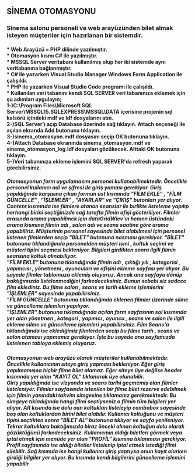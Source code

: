 <!DOCTYPE html>
<html lang="en">
<head>
</head>
<body>
<h2>SİNEMA OTOMASYONU</h2>
<h3>Sinema salonu personeli ve web arayüzünden bilet almak isteyen müşteriler için hazırlanan bir sistemdir.</h3>
<h4>* Web Arayüzü = PHP dilinde yazılmıştır. <br>
* Otomasyon kısmı C# ile yazılmıştır. <br>
* MSSQL Server veritabanı kullanılmış olup her iki sistemde aynı veritabanına bağlanmıştır. <br>
* C# ile yazarken Visual Studio Manager Windows Form Application ile çalışıldı. <br>
* PHP ile yazarken Visual Studio Code programı ile çalışıldı. <br>
* Kullanılan veri tabanını kendi SQL SERVER veri tabanınıza eklemek için şu adımları uygulayın; <br>
1-)C:\Program Files\Microsoft SQL Server\MSSQL15.SQLEXPRESS\MSSQL\DATA içerisine projenin sql kalsörü içindeki mdf ve ldf dosyalarını atın. <br>
2-)SQL Server'ı açıp Database üzerinde sağ tıklayın. Attach seçeneği ile açılan ekranda Add butonuna tıklayın. <br>
3-)sinema_otomasyon.mdf dosyasını seçip OK butonuna tıklayın. <br>
4-)Attach Database ekranında sinema_otomasyon.mdf ve sinema_otomasyon_log.ldf dosyaları gözükecek. Alttaki OK butonuna tıklayın. <br>
5-)Veri tabanınıza ekleme işlemini SQL SERVER'da refresh yaparak görebilirsiniz. <br>
</h4>
<h5>
	Otomasyonun form uygulamasını personel kullanabilmektedir. Öncelikle personel kullanıcı adi ve şifresi ile giriş yaması gerekiyor. Giriş yapıldığında karşısına çıkan formun üst kısmında "FİLM EKLE" , "FİLM GÜNCELLE" , "İŞLEMLER" , "AYARLAR" ve "ÇIKIŞ" butonları yer alıyor. <br>
	Content kısmında ise filmlere atanan seanslar ile birlikte listeleme yapılıp herhangi birini seçtiğinizde sağ tarafta filmin afişi gösteriliyor. Filmler arasında arama yapabilmek için dataGridWiev'ın hemen üstündeki arama kısmına filmin adı , salon adı ve seans saatine göre arama yapabiliriz. Müşterinin personel sayesinde bilet alabilmesi için personel listenen filmlerden seçip "BİLET" butonuna nasması gerekiyor. "BİLET" butonuna tıklandığında personelden müşteri ismi , koltuk seçimi ve müşteri tipini seçmesi bekleniyor. Bilgileri girdikten sonra ilgili filmin seansına koltuk alınabiliyor. <br>
	"FİLM EKLE" butonuna tklandığında filmin adı , çıktığı yılı , kategorisi , yapımcısı , yönetmeni , oyuncuları ve afişini ekleme sayfası yer alıyor. Bu sayede filmler tablomuza eklemiş oluyoruz. Ancak ana sayfaya dönüp baktığımızda listelenmediğini farkedeceksiniz. Bunun sebebi siz sadece film eklediniz. Bu filme salon , seans ve tarih ekleme işlemlerini "İŞLEMLER" sayesinde yapabilirsiniz. <br>
	"FİLM GÜNCELLE" butonuna tıklandığında eklenen filmler üzerinde silme ve güncelleme işlemleri yapılıyor. <br>
	"İŞLEMLER" butonuna tıklandığında açılan form sayfasının sol kısmında yer alan yönetmen , kategori , yapımcı , oyuncu , seans ve salon ile ilgili ekleme silme ve güncelleme işlemleri yapabilirsiniz. Film Seans'a tıklandığında ise eklediğimiz filmlerden seçip bu filme tarih , seans ve salon ataması yapmamız gerekiyor. İşte bu sayede ana sayfamızda listelenen tabloya eklemiş oluyoruz. <br>
</h5>
<h5>
	Otomasyonun web arayüzü olarak müşteriler kullanabilmektedir. Öncelikle kullanıcının siteye giriş yapması bekleniyor. Eğer giriş yapılmamışsa hiçbir filme bilet alamaz. Eğer siteye üye değilse header kısmında yer alan "KAYIT OL" tıklanarak üye olunabilir. <br>
	Giriş yapıldığında ise vizyonda ve seans tarihi geçmemiş olan filmler listeleniyor. Filmler sayfasında istenilen bir filme bilet rezerve edebilmek için filmin yanındaki takvim simgesine tıklamanız gerekmektedir. Bu simgeye tıkladığında hangi filmi seçtiyseniz o filmin tüm bilgileri yer alıyor. Alt kısımda ise dolu oan koltukları listeleyip combobox sayesinde boş olan koltuklardan birini bilet alabilir. Kullanıcı koltuğunu ve müşteri tipini seçtikten sonra "BİLET AL" butonuna tıklıyor ve sayfa yenileniyor. Tekrar koltuklara baktığımızda biraz önceki alınan koltuğun dolu olarak gözüktüğünü farkedeceksiniz. Kullanıcının aldığı biletleri görmek veya iptal etmek için menüde yer alan "PROFİL" kısmına tıklanması gerekiyor. Profil sayfasında ise aldığı biletler listelenip iptal etmek istediği filmi silebilir. Sağ kısımda ise hangi kullanıcı giriş yaptıysa onun kayıt olurken girdiği bilgiler yer alıyor. Bu kısımda kendi bilgilerini güncelleme işlemini yapabilir
</h5>



</body>
</html>
